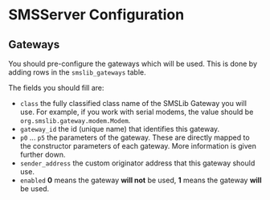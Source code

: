 # SMSServer Configuration

## Gateways

You should pre-configure the gateways which will be used. This is done by adding rows in the `smslib_gateways` table.

The fields you should fill are:

* `class` the fully classified class name of the SMSLib Gateway you will use. For example, if you work with serial modems, the value should be `org.smslib.gateway.modem.Modem`.
* `gateway_id` the id (unique name) that identifies this gateway.
* `p0` ... `p5` the parameters of the gateway. These are directly mapped to the constructor parameters of each gateway. More information is given further down.
* `sender_address` the custom originator address that this gateway should use.
* `enabled` **0** means the gateway **will not** be used, **1** means the gateway **will** be used.
